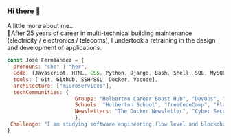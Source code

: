 ### Hi there 👋

A little more about me...  
🚀After 25 years of career in multi-technical building maintenance (electricity / electronics / telecoms), 
 I undertook a retraining in the design and development of applications.

```javascript
const José Fernàandez = {
  pronouns: "she" | "her",
  Code: [Javascript, HTML, CSS, Python, Django, Bash, Shell, SQL, MySQL, PostgreSQL, Algorithmes, Linux, C, ASM],
  tools: [ Git, Github, SSH/SSL, Docker, Vscode],
  architecture: ["microservices"],
  techCommunities: {
                      Groups: "Holberton Career Boost Hub", "DevOps", "Python Developers", "IoT - Internet of Things",
                      Schools: "Holberton School", "freeCodeCamp", "Platzi",
                      Newsletters: "The Docker Newsletter", "Cyber Security Hub Newsletter ", "Le numérique pour l'agri-agro",
                      },
 Challenge: "I am studying software engineering (low level and blockchain) at the Holberton School in France"
}
